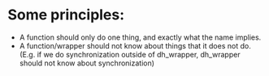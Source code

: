 # Some principles:
- A function should only do one thing, and exactly what the name implies.
- A function/wrapper should not know about things that it does not do. (E.g. if we do synchronization outside of dh_wrapper, dh_wrapper should not know about synchronization)